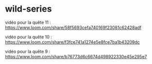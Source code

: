 # wild-series
vidéo pour la quête 11 : https://www.loom.com/share/58f5693cefa740169f23081c62428adf

vidéo pour la quête 10 : https://www.loom.com/share/f3fce741a1274e5e8fce7ba1b43209dc

vidéo pour la quête 9 : https://www.loom.com/share/b76773d6c6674d498922330e45e295e7
